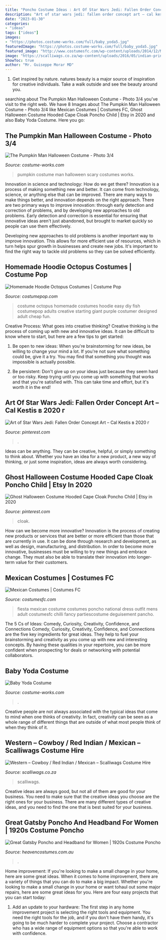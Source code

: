 ```yaml
---
title: "Poncho Costume Ideas : Art Of Star Wars Jedi: Fallen Order Concept Art – Cal Kestis в 2020 г"
description: "Art of star wars jedi: fallen order concept art – cal kestis в 2020 г"
date: "2023-01-30"
categories:
- "ideas"
tags: ["ideas"]
images:
- "https://photos.costume-works.com/full/baby_yoda5.jpg"
featuredImage: "https://photos.costume-works.com/full/baby_yoda5.jpg"
featured_image: "http://www.costumesfc.com/wp-content/uploads/2014/12/Mexican-Costume-Ideas.jpg"
image: "https://scalliwags.co.za/wp-content/uploads/2016/05/indian-princess-2-e1464003873754-438x1024.jpg"
ShowToc: true
author: "Mr. Guiseppe Morar MD"
---
```



1. Get inspired by nature. natures beauty is a major source of inspiration for creative individuals. Take a walk outside and see the beauty around you.

	

		
searching about The Pumpkin Man Halloween Costume - Photo 3/4 you've visit to the right web. We have 8 Images about The Pumpkin Man Halloween Costume - Photo 3/4 like Mexican Costumes | Costumes FC, Ghost Halloween Costume Hooded Cape Cloak Poncho Child | Etsy in 2020 and also Baby Yoda Costume. Here you go:
		
    
## The Pumpkin Man Halloween Costume - Photo 3/4

<img loading=lazy src="https://photos.costume-works.com/full/the_pumpkin_man.jpg" onerror="this.onerror=null;this.src='https://tse3.mm.bing.net/th?id=OIP.IcU5V4Cevs5wRLObikBcqgHaKX&amp;pid=15.1';" alt="The Pumpkin Man Halloween Costume - Photo 3/4">

_Source: costume-works.com_

>pumpkin costume man halloween scary costumes works. 

	

Innovation in science and technology: How do we get there?
Innovation is a process of making something new and better. It can come from technology, science, or anything else that can be improved. There are many ways to make things better, and innovation depends on the right approach.
There are two primary ways to improve innovation: through early detection and correction of problems, and by developing new approaches to old problems. Early detection and correction is essential for ensuring that innovative ideas aren't just abandoned, but brought to market quickly so people can use them effectively.

Developing new approaches to old problems is another important way to improve innovation. This allows for more efficient use of resources, which in turn helps spur growth in businesses and create new jobs. It's important to find the right way to tackle old problems so they can be solved efficiently.

    
## Homemade Hoodie Octopus Costumes | Costume Pop

<img loading=lazy src="http://www.costumepop.com/wp-content/uploads/2010/06/hoodie-octpus-costume.jpg" onerror="this.onerror=null;this.src='https://tse1.mm.bing.net/th?id=OIP.cD0dS1dfDCIeoM6FX_rGuAHaNJ&amp;pid=15.1';" alt="Homemade Hoodie Octopus Costumes | Costume Pop">

_Source: costumepop.com_

>costume octopus homemade costumes hoodie easy diy fish costumepop adults creative starting giant purple costumer designed adult cheap fun. 

	

Creative Process: What goes into creative thinking?
Creative thinking is the process of coming up with new and innovative ideas. It can be difficult to know where to start, but here are a few tips to get started: 
1. Be open to new ideas: When you're brainstorming for new ideas, be willing to change your mind a lot. If you're not sure what something could be, give it a try. You may find that something you thought was impossible is actually possible. 

2. Be persistent: Don't give up on your ideas just because they seem hard or too risky. Keep trying until you come up with something that works and that you're satisfied with. This can take time and effort, but it's worth it in the end! 


    
## Art Of Star Wars Jedi: Fallen Order Concept Art – Cal Kestis в 2020 г

<img loading=lazy src="https://i.pinimg.com/originals/1a/41/20/1a41203628e72abba5b3caca6161fb6d.png" onerror="this.onerror=null;this.src='https://tse4.mm.bing.net/th?id=OIP.Hv34tOzRFahPXDmbaIsyTwHaHa&amp;pid=15.1';" alt="Art of Star Wars Jedi: Fallen Order Concept Art – Cal Kestis в 2020 г">

_Source: pinterest.com_

>. 

	

Ideas can be anything. They can be creative, helpful, or simply something to think about. Whether you have an idea for a new product, a new way of thinking, or just some inspiration, ideas are always worth considering.

    
## Ghost Halloween Costume Hooded Cape Cloak Poncho Child | Etsy In 2020

<img loading=lazy src="https://i.pinimg.com/originals/c4/2c/ba/c42cba6b8ad729e515e73f82bd2f120a.png" onerror="this.onerror=null;this.src='https://tse2.mm.bing.net/th?id=OIP.6Z6_2AvyTfkNSBOASZc03AHaJ4&amp;pid=15.1';" alt="Ghost Halloween Costume Hooded Cape Cloak Poncho Child | Etsy in 2020">

_Source: pinterest.com_

>cloak. 

	

How can we become more innovative?
Innovation is the process of creating new products or services that are better or more efficient than those that are currently in use. It can be done through research and development, as well as design, manufacturing, and distribution. In order to become more innovative, businesses must be willing to try new things and embrace change. They must also be able to translate their innovation into longer-term value for their customers.

    
## Mexican Costumes | Costumes FC

<img loading=lazy src="http://www.costumesfc.com/wp-content/uploads/2014/12/Mexican-Costume-Ideas.jpg" onerror="this.onerror=null;this.src='https://tse1.mm.bing.net/th?id=OIP.v-29llJE11XOlCoWykdDlQHaNq&amp;pid=15.1';" alt="Mexican Costumes | Costumes FC">

_Source: costumesfc.com_

>fiesta mexican costume costumes poncho national dress outfit mens adult costumesfc chilli fancy partiescostume deguisement pancho. 

	

The 5 Cs of Ideas: Comedy, Curiosity, Creativity, Confidence, and Connections
Comedy, Curiosity, Creativity, Confidence, and Connections are the five key ingredients for great ideas. They help to fuel your brainstorming and creativity as you come up with new and interesting concepts. By having these qualities in your repertoire, you can be more confident when prospecting for deals or networking with potential collaborators.

    
## Baby Yoda Costume

<img loading=lazy src="https://photos.costume-works.com/full/baby_yoda5.jpg" onerror="this.onerror=null;this.src='https://tse1.mm.bing.net/th?id=OIP.YSOgL9NBuc6uJ_nXqMC2kgHaJR&amp;pid=15.1';" alt="Baby Yoda Costume">

_Source: costume-works.com_

>. 

	

Creative people are not always associated with the typical ideas that come to mind when one thinks of creativity. In fact, creativity can be seen as a whole range of different things that are outside of what most people think of when they think of it.

    
## Western – Cowboy / Red Indian / Mexican – Scalliwags Costume Hire

<img loading=lazy src="https://scalliwags.co.za/wp-content/uploads/2016/05/indian-princess-2-e1464003873754-438x1024.jpg" onerror="this.onerror=null;this.src='https://tse1.mm.bing.net/th?id=OIP.tRH_g1ig_o7Qs_qQZcqUuwAAAA&amp;pid=15.1';" alt="Western – Cowboy / Red Indian / Mexican – Scalliwags Costume Hire">

_Source: scalliwags.co.za_

>scalliwags. 

	

Creative ideas are always good, but not all of them are good for your business. You need to make sure that the creative ideas you choose are the right ones for your business. There are many different types of creative ideas, and you need to find the one that is best suited for your business.

    
## Great Gatsby Poncho And Headband For Women | 1920s Costume Poncho

<img loading=lazy src="https://www.heavencostumes.com.au/media/catalog/product/cache/3ca7c4de79fd9294a778cbfdebc9dde4/k/a/kar-81388-1920s-black-and-gold-poncho-with-matching-headband-womens-gatsby-fancy-dress-costume.jpg" onerror="this.onerror=null;this.src='https://tse1.mm.bing.net/th?id=OIP.0KnLo_VINvWAijPQT9jojQHaKA&amp;pid=15.1';" alt="Great Gatsby Poncho and Headband for Women | 1920s Costume Poncho">

_Source: heavencostumes.com.au_

>. 

	

Home improvement: If you're looking to make a small change in your home, here are some great ideas.
When it comes to home improvement, there are a variety of things that you can do to make a big impact. Whether you're looking to make a small change in your home or want tohaul out some major repairs, here are some great ideas for you. Here are four easy projects that you can start today:
1) Add an update to your hardware: The first step in any home improvement project is selecting the right tools and equipment. You need the right tools for the job, and if you don't have them handy, it's going to be much harder to complete your project. Choose a contractor who has a wide range of equipment options so that you're able to work with confidence.

